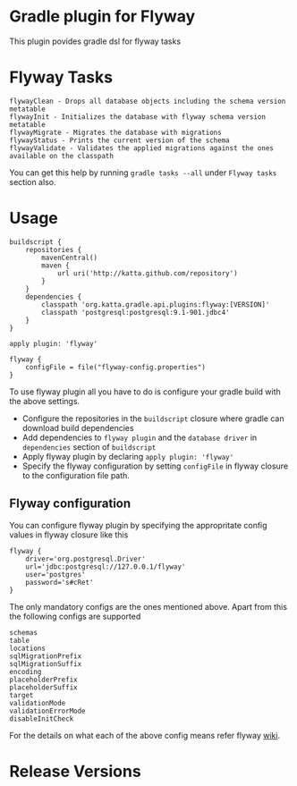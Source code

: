 # Gradle plugin for Flyway

This plugin povides gradle dsl for flyway tasks 

# Flyway Tasks

    flywayClean - Drops all database objects including the schema version metatable
    flywayInit - Initializes the database with flyway schema version metatable
    flywayMigrate - Migrates the database with migrations
    flywayStatus - Prints the current version of the schema
    flywayValidate - Validates the applied migrations against the ones available on the classpath

You can get this help by running `gradle tasks --all` under `Flyway tasks` section also. 

# Usage

    buildscript {
        repositories {
            mavenCentral()
            maven {
                url uri('http://katta.github.com/repository')
            }
        }
        dependencies {
            classpath 'org.katta.gradle.api.plugins:flyway:[VERSION]'
            classpath 'postgresql:postgresql:9.1-901.jdbc4'
        }
    }

    apply plugin: 'flyway'

    flyway {
        configFile = file("flyway-config.properties")
    }

To use flyway plugin all you have to do is configure your gradle build with the above settings.

* Configure the repositories in the `buildscript` closure where gradle can download build dependencies
* Add dependencies to `flyway plugin` and the `database driver` in `dependencies` section of `buildscript`
* Apply flyway plugin by declaring `apply plugin: 'flyway'`
* Specify the flyway configuration by setting `configFile` in flyway closure to the configuration file path.

## Flyway configuration

You can configure flyway plugin by specifying the appropritate config values in flyway closure like this

    flyway {
        driver='org.postgresql.Driver'
        url='jdbc:postgresql://127.0.0.1/flyway'
        user='postgres'
        password='s#cRet'
    }

The only mandatory configs are the ones mentioned above. Apart from this the following configs are supported

    schemas
    table
    locations
    sqlMigrationPrefix
    sqlMigrationSuffix
    encoding
    placeholderPrefix
    placeholderSuffix
    target
    validationMode
    validationErrorMode
    disableInitCheck

For the details on what each of the above config means refer flyway [wiki](http://code.google.com/p/flyway/wiki/CommandLineMigrate).

# Release Versions



